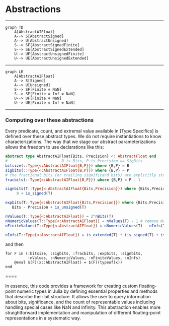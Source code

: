 # Abstractions

----

```mermaid
graph TD
    A[AbstractAIFloat]
    A--> S[AbstractSigned]
    A--> U[AbstractUnsigned]
    S--> SF[AbstractSignedFinite]
    S--> SE[AbstractSignedExtended]
    U--> UF[AbstractUnsignedFinite]
    U--> UE[AbstractUnsignedExtended]
```

----

```mermaid
graph LR
    A[AbstractAIFloat]
    A--> S[Signed]
    A--> U[Unsigned]
    S--> SF[Finite ⊕ NaN]
    S--> SE[Finite ⊕ Inf ⊕ NaN]
    U--> UF[Finite ⊕ NaN]
    U--> UE[Finite ⊕ Inf ⊕ NaN]
```

----

### Computing over these abstractions

Every predicate, count, and extremal value available in [Type Specifics] is defined over these abstract types. We do not require instantiations to know characterizations.  The way that we stage our abstract parameterizations allows the freedom to use declarations like this:

```julia
abstract type AbstractAIFloat{Bits, Precision} <: AbstractFloat end
#                        B is Bits, P is Precision == SigBits
bitsize(::Type{<:AbstractAIFloat{B,P}}) where {B,P} = B
sigbits(::Type{<:AbstractAIFloat{B,P}}) where {B,P} = P
# the fractional bits (or trailing significand bits) are explicitly stored
fracbits(::Type{<:AbstractAIFloat{B,P}}) where {B,P} = P - 1

signbits(T::Type{<:AbstractAIFloat{Bits,Precision}}) where {Bits,Precision} =
     0 + is_signed(T)

expbits(T::Type{<:AbstractAIFloat{Bits,Precision}}) where {Bits,Precision} =
   Bits - Precision + is_unsigned(T)

nValues(T::Type{<:AbstractAIFloat}) = 2^nBits(T)
nNumericValues(T::Type{<:AbstractAIFloat}) = nValues(T) - 1 # remove NaN
nFiniteValues(T::Type{<:AbstractAIFloat}) = nNumericValues(T) - nInfs(T) # remove Infs

nInfs(T::Type{<:AbstractAIFloat}) = is_extended(T) * (is_signed(T) + is_extended(T))
```
and then
```
for F in (:bitsize, :sigbits, :fracbits, :expbits, :signbits,
          :nValues, :nNumericValues, :nFiniteValues, :nInfs)
    @eval $(F)(x::AbstractAIFloat) = $(F)(typeof(x))
end
```

====

In essence, this code provides a framework for creating custom floating-point numeric types in Julia by defining essential properties and methods that describe their bit structure. It allows the user to query information about bits, significance, and the count of representable values including handling special cases like NaN and infinity. This abstraction enables more straightforward implementation and manipulation of different floating-point representations in a systematic way.
